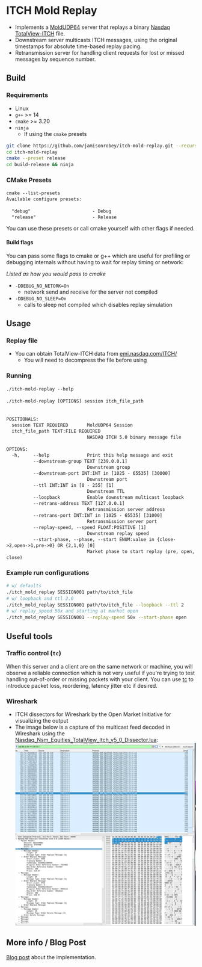 # ITCH Mold Replay
- Implements a [MoldUDP64](https://www.nasdaqtrader.com/content/technicalsupport/specifications/dataproducts/moldudp64.pdf) server that replays a binary [Nasdaq TotalView-ITCH](https://www.nasdaqtrader.com/content/technicalsupport/specifications/dataproducts/NQTVITCHSpecification.pdf) file.
- Downstream server multicasts ITCH messages, using the original timestamps for absolute time-based replay pacing.
- Retransmission server for handling client requests for lost or missed messages by sequence number.

## Build
### Requirements
- Linux
- `g++` >= 14
- `cmake` >= 3.20
- `ninja` 
  - If using the `cmake` presets
```bash
git clone https://github.com/jamisonrobey/itch-mold-replay.git --recursive
cd itch-mold-replay
cmake --preset release
cd build-release && ninja
```
### CMake Presets
```
cmake --list-presets
Available configure presets:

  "debug"                       - Debug
  "release"                     - Release
```
You can use these presets or call cmake yourself with other flags if needed.

#### Build flags

You can pass some flags to cmake or g++ which are useful for profiling or debugging internals without having to wait for replay timing or network: 

*Listed as how you would pass to cmake*
  - `-DDEBUG_NO_NETORK=On` 
    - network send and receive for the server not compiled
  - `-DDEBUG_NO_SLEEP=On`
    - calls to sleep not compiled which disables replay simulation
## Usage
### Replay file
- You can obtain TotalView-ITCH data from [emi.nasdaq.com/ITCH/](https://emi.nasdaq.com/ITCH/)
  - You will need to decompress the file before using
### Running
```
./itch-mold-replay --help

./itch-mold-replay [OPTIONS] session itch_file_path


POSITIONALS:
  session TEXT REQUIRED       MoldUDP64 Session
  itch_file_path TEXT:FILE REQUIRED
                              NASDAQ ITCH 5.0 binary message file

OPTIONS:
  -h,     --help              Print this help message and exit
          --downstream-group TEXT [239.0.0.1]
                              Downstream group
          --downstream-port INT:INT in [1025 - 65535] [30000]
                              Downstream port
          --ttl INT:INT in [0 - 255] [1]
                              Downstream TTL
          --loopback          Enable downstream multicast loopback
          --retrans-address TEXT [127.0.0.1]
                              Retransmission server address
          --retrans-port INT:INT in [1025 - 65535] [31000]
                              Retransmission server port
          --replay-speed, --speed FLOAT:POSITIVE [1]
                              Downstream replay speed
          --start-phase, --phase, --start ENUM:value in {close->2,open->1,pre->0} OR {2,1,0} [0]
                              Market phase to start replay (pre, open, close)
```
### Example run configurations
```bash
# w/ defaults
./itch_mold_replay SESSION001 path/to/itch_file
# w/ loopback and ttl 2.0
./itch_mold_replay SESSION001 path/to/itch_file --loopback --ttl 2
# w/ replay_speed 50x and starting at market open
./itch_mold_replay SESSION001 --replay-speed 50x --start-phase open 
```
## Useful tools 
### Traffic control (`tc`)
When this server and a client are on the same network or machine, you will observe a reliable connection which is not very useful if you're trying to test handling out-of-order or missing packets with your client. You can use [tc](https://man7.org/linux/man-pages/man8/tc.8.html) to introduce packet loss, reordering, latency jitter etc if desired.
### Wireshark
- ITCH dissectors for Wireshark by the Open Market Initiative for visualizing the output
- The image below is a capture of the multicast feed decoded in Wireshark using the [Nasdaq_Nsm_Equities_TotalView_Itch_v5_0_Dissector.lua](https://github.com/Open-Markets-Initiative/wireshark-lua/blob/main/Nasdaq/Nasdaq_NsmEquities_TotalView_Itch_v5_0_Dissector.lua):
![img.png](img.png)

## More info / Blog Post
[Blog post](https://jamisonrobey.github.io/moldudp64-totalview-itch-replay-server/) about the implementation.

